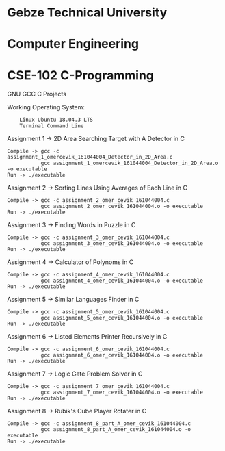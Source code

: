 # Gebze Technical University
# Computer Engineering
# CSE-102 C-Programming

GNU GCC C Projects

Working Operating System:

        Linux Ubuntu 18.04.3 LTS
        Terminal Command Line

Assignment 1 -> 2D Area Searching Target with A Detector in C

    Compile -> gcc -c assignment_1_omercevik_161044004_Detector_in_2D_Area.c
               gcc assignment_1_omercevik_161044004_Detector_in_2D_Area.o -o executable
    Run -> ./executable

Assignment 2 -> Sorting Lines Using Averages of Each Line in C

    Compile -> gcc -c assignment_2_omer_cevik_161044004.c
               gcc assignment_2_omer_cevik_161044004.o -o executable
    Run -> ./executable

Assignment 3 -> Finding Words in Puzzle in C

    Compile -> gcc -c assignment_3_omer_cevik_161044004.c
               gcc assignment_3_omer_cevik_161044004.o -o executable
    Run -> ./executable

Assignment 4 -> Calculator of Polynoms in C

    Compile -> gcc -c assignment_4_omer_cevik_161044004.c
               gcc assignment_4_omer_cevik_161044004.o -o executable
    Run -> ./executable

Assignment 5 -> Similar Languages Finder in C

    Compile -> gcc -c assignment_5_omer_cevik_161044004.c
               gcc assignment_5_omer_cevik_161044004.o -o executable
    Run -> ./executable

Assignment 6 -> Listed Elements Printer Recursively in C

    Compile -> gcc -c assignment_6_omer_cevik_161044004.c
               gcc assignment_6_omer_cevik_161044004.o -o executable
    Run -> ./executable

Assignment 7 -> Logic Gate Problem Solver in C

    Compile -> gcc -c assignment_7_omer_cevik_161044004.c
               gcc assignment_7_omer_cevik_161044004.o -o executable
    Run -> ./executable

Assignment 8 -> Rubik's Cube Player Rotater in C

    Compile -> gcc -c assignment_8_part_A_omer_cevik_161044004.c
               gcc assignment_8_part_A_omer_cevik_161044004.o -o executable
    Run -> ./executable
